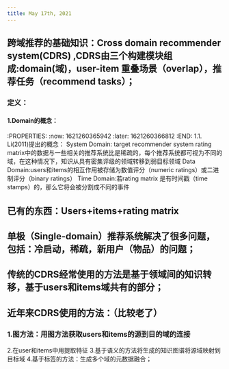 ```yaml
---
title: May 17th, 2021
---
```


## 跨域推荐的基础知识：Cross domain recommender system(CDRS) ,CDRS由三个构建模块组成:domain(域)，user-item 重叠场景（overlap），推荐任务（recommend tasks）；
### 定义：
#### 1.Domain的概念：
:PROPERTIES:
:now: 1621260365942
:later: 1621260366812
:END:
      1.1. Li(2011)提出的概念：
             System Domain: target recommender system rating matrix中的数据与一些相关的推荐系统比是稀疏的，每个推荐系统都可视为不同的域，在这种情况下，知识从具有密集评级的领域转移到弱目标领域
             Data Domain:users和items的相互作用被存储为数值评分（numeric ratings）或二进制评分（binary ratings）
             Time Domain:若rating matrix 是有时间戳（time stamps）的，那么它将会被分割成不同的事件
####
####
## 已有的东西：Users+items+rating matrix
## **单极（Single-domain）推荐系统解决了很多问题，包括：冷启动，稀疏，新用户（物品）的问题；**
## 传统的CDRS经常使用的方法是基于领域间的知识转移，基于users和items域共有的部分；
##
## 近年来CDRS使用的方法：（比较老了）
### 1.图方法：用图方法获取users和items的源到目的域的连接
2.在user和items中用提取特征
3.基于语义的方法将生成的知识图谱将源域映射到目标域
4.基于标签的方法：生成多个域的元数据融合；
